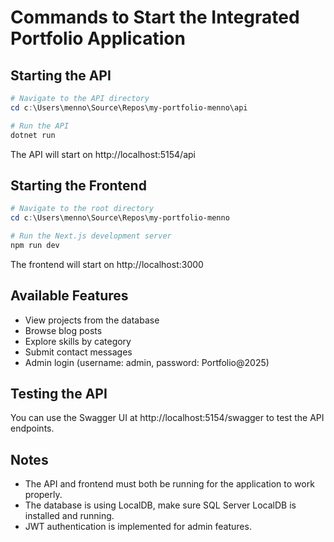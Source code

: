 # Commands to Start the Integrated Portfolio Application

## Starting the API

```powershell
# Navigate to the API directory
cd c:\Users\menno\Source\Repos\my-portfolio-menno\api

# Run the API
dotnet run
```

The API will start on http://localhost:5154/api

## Starting the Frontend

```powershell
# Navigate to the root directory
cd c:\Users\menno\Source\Repos\my-portfolio-menno

# Run the Next.js development server
npm run dev
```

The frontend will start on http://localhost:3000

## Available Features

- View projects from the database
- Browse blog posts
- Explore skills by category
- Submit contact messages
- Admin login (username: admin, password: Portfolio@2025)

## Testing the API

You can use the Swagger UI at http://localhost:5154/swagger to test the API endpoints.

## Notes

- The API and frontend must both be running for the application to work properly.
- The database is using LocalDB, make sure SQL Server LocalDB is installed and running.
- JWT authentication is implemented for admin features.
